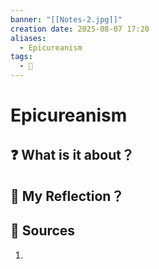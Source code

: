 ```yaml
---
banner: "[[Notes-2.jpg]]"
creation date: 2025-08-07 17:20
aliases:
  - Epicureanism
tags:
  - 🤔
---
```

# Epicureanism

## ❓ What is it about？


## 💭 My Reflection？


## 📖 Sources
1. 

